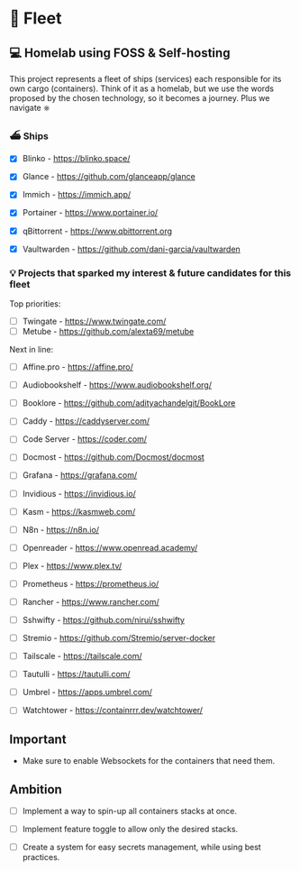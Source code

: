 # 🌊 Fleet

## 💻 Homelab using FOSS & Self-hosting

This project represents a fleet of ships (services) each responsible for its own cargo (containers).
Think of it as a homelab, but we use the words proposed by the chosen technology, so it becomes a journey.
Plus we navigate ⎈


### ⛴️ Ships

 - [x] Blinko - https://blinko.space/
 - [x] Glance - https://github.com/glanceapp/glance
 - [x] Immich - https://immich.app/
 - [x] Portainer - https://www.portainer.io/
 - [x] qBittorrent - https://www.qbittorrent.org
 - [x] Vaultwarden - https://github.com/dani-garcia/vaultwarden


### 💡 Projects that sparked my interest & future candidates for this fleet

Top priorities:
 - [ ] Twingate - https://www.twingate.com/
 - [ ] Metube - https://github.com/alexta69/metube

Next in line:
 - [ ] Affine.pro - https://affine.pro/
 - [ ] Audiobookshelf - https://www.audiobookshelf.org/
 - [ ] Booklore - https://github.com/adityachandelgit/BookLore
 - [ ] Caddy - https://caddyserver.com/
 - [ ] Code Server - https://coder.com/
 - [ ] Docmost - https://github.com/Docmost/docmost
 - [ ] Grafana - https://grafana.com/
 - [ ] Invidious - https://invidious.io/
 - [ ] Kasm - https://kasmweb.com/
 - [ ] N8n - https://n8n.io/
 - [ ] Openreader - https://www.openread.academy/
 - [ ] Plex - https://www.plex.tv/
 - [ ] Prometheus - https://prometheus.io/
 - [ ] Rancher - https://www.rancher.com/
 - [ ] Sshwifty - https://github.com/nirui/sshwifty
 - [ ] Stremio - https://github.com/Stremio/server-docker
 - [ ] Tailscale - https://tailscale.com/
 - [ ] Tautulli - https://tautulli.com/
 - [ ] Umbrel - https://apps.umbrel.com/
 - [ ] Watchtower - https://containrrr.dev/watchtower/


## Important
 - Make sure to enable Websockets for the containers that need them.


## Ambition
 - [ ] Implement a way to spin-up all containers stacks at once.
 - [ ] Implement feature toggle to allow only the desired stacks.
 - [ ] Create a system for easy secrets management, while using best practices.





